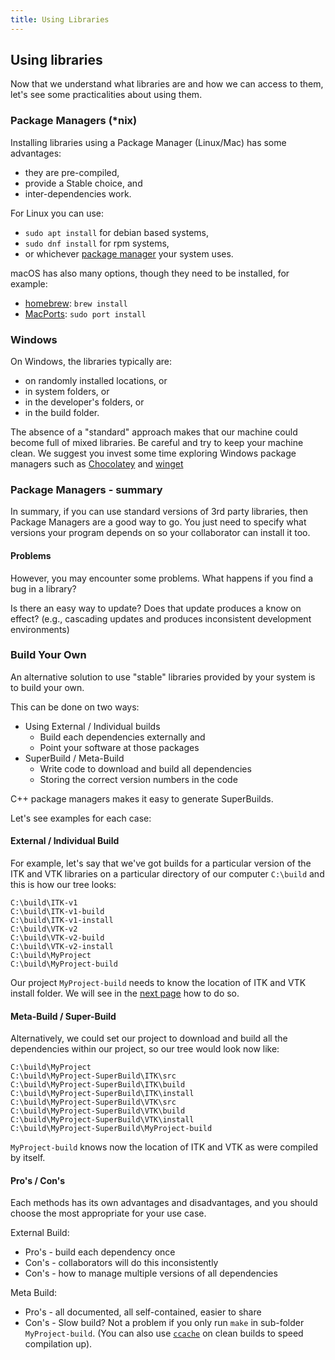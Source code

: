 ```yaml
---
title: Using Libraries
---
```


## Using libraries

Now that we understand what libraries are and how we can access to them, let's
see some practicalities about using them.

### Package Managers (*nix)

Installing libraries using a Package Manager (Linux/Mac) has some advantages:

* they are pre-compiled,
* provide a Stable choice, and
* inter-dependencies work.

For Linux you can use:

* `sudo apt install` for debian based systems,
* `sudo dnf install` for rpm systems,
* or whichever [package manager][linux-pm-wiki] your system uses.

macOS has also many options, though they need to be installed, for example:

* [homebrew][homebrew]: `brew install`
* [MacPorts][macports]: `sudo port install`


### Windows

On Windows, the libraries typically are:

* on randomly installed locations, or
* in system folders, or
* in the developer's folders, or
* in the build folder.

The absence of a "standard" approach makes that our machine could become
full of mixed libraries. Be careful and try to keep your machine clean.
We suggest you invest some time exploring Windows package managers such as
[Chocolatey][chocolatey] and [winget][winget]


### Package Managers - summary

In summary, if you can use standard versions of 3rd party libraries, then
Package Managers are a good way to go. You just need to specify what versions
your program depends on so your collaborator can install it too.


#### Problems

However, you may encounter some problems. What happens if you
find a bug in a library?

Is there an easy way to update? Does that update produces a
know on effect? (e.g., cascading updates and produces inconsistent
development environments)

### Build Your Own

An alternative solution to use "stable" libraries provided by your system is
to build your own.

This can be done on two ways:

* Using External / Individual builds
    * Build each dependencies externally and
    * Point your software at those packages
* SuperBuild / Meta-Build
    * Write code to download and build all dependencies
    * Storing the correct version numbers in the code

C++ package managers makes it easy to generate SuperBuilds.

Let's see examples for each case:


#### External / Individual Build

For example, let's say that we've got builds for a particular version of the
ITK and VTK libraries on a particular directory of our computer `C:\build` and
this is how our tree looks:

```
C:\build\ITK-v1
C:\build\ITK-v1-build
C:\build\ITK-v1-install
C:\build\VTK-v2
C:\build\VTK-v2-build
C:\build\VTK-v2-install
C:\build\MyProject
C:\build\MyProject-build
```

Our project `MyProject-build` needs to know the location of ITK and VTK install
folder. We will see in the [next page][lesson-lib-example] how to do so.


#### Meta-Build / Super-Build

Alternatively, we could set our project to download and build all the dependencies
within our project, so our tree would look now like:

```
C:\build\MyProject
C:\build\MyProject-SuperBuild\ITK\src
C:\build\MyProject-SuperBuild\ITK\build
C:\build\MyProject-SuperBuild\ITK\install
C:\build\MyProject-SuperBuild\VTK\src
C:\build\MyProject-SuperBuild\VTK\build
C:\build\MyProject-SuperBuild\VTK\install
C:\build\MyProject-SuperBuild\MyProject-build
```

`MyProject-build` knows now the location of ITK and VTK as were compiled by itself.


#### Pro's / Con's

Each methods has its own advantages and disadvantages, and you should choose the
most appropriate for your use case.

External Build:

* Pro's - build each dependency once
* Con's - collaborators will do this inconsistently
* Con's - how to manage multiple versions of all dependencies

Meta Build:

* Pro's - all documented, all self-contained, easier to share
* Con's - Slow build? Not a problem if you only run `make` in sub-folder
  `MyProject-build`. (You can also use [`ccache`][ccache] on clean builds to
  speed compilation up).

[linux-pm-wiki]: https://en.wikipedia.org/wiki/Package_manager
[homebrew]: https://brew.sh/
[macports]: https://www.macports.org/
[chocolatey]: http://chocolatey.org
[winget]: https://docs.microsoft.com/en-us/windows/package-manager/
[lesson-lib-example]: ./sec04Examples.html
[ccache]: https://ccache.dev/
